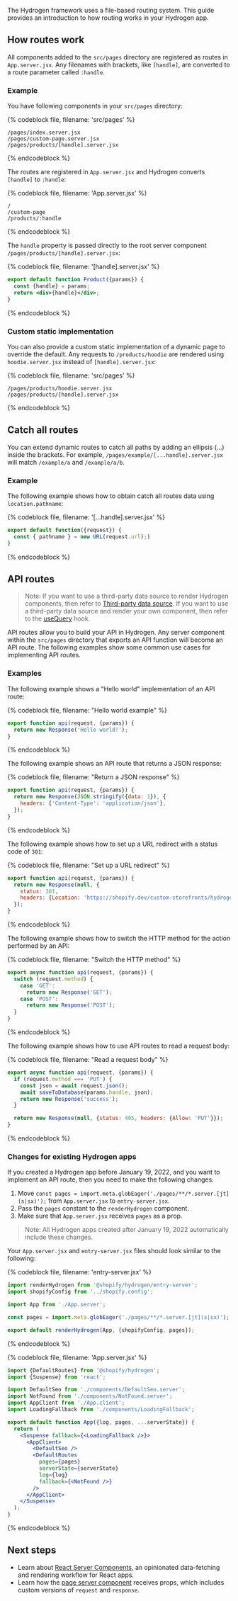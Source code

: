 The Hydrogen framework uses a file-based routing system. This guide provides an introduction to how routing works in your Hydrogen app.

## How routes work

All components added to the `src/pages` directory are registered as routes in `App.server.jsx`. Any filenames with brackets, like `[handle]`, are converted to a route parameter called `:handle`.

### Example

You have following components in your `src/pages` directory:

{% codeblock file, filename: 'src/pages' %}

```
/pages/index.server.jsx
/pages/custom-page.server.jsx
/pages/products/[handle].server.jsx
```

{% endcodeblock %}

The routes are registered in `App.server.jsx` and Hydrogen converts `[handle]` to `:handle`:

{% codeblock file, filename: 'App.server.jsx' %}

```
/
/custom-page
/products/:handle
```

{% endcodeblock %}

The `handle` property is passed directly to the root server component `/pages/products/[handle].server.jsx`:

{% codeblock file, filename: '[handle].server.jsx' %}

```jsx
export default function Product({params}) {
  const {handle} = params;
  return <div>{handle}</div>;
}
```

{% endcodeblock %}

### Custom static implementation

You can also provide a custom static implementation of a dynamic page to override the default. Any requests to `/products/hoodie` are rendered using `hoodie.server.jsx` instead of `[handle].server.jsx`:

{% codeblock file, filename: 'src/pages' %}

```
/pages/products/hoodie.server.jsx
/pages/products/[handle].server.jsx
```

{% endcodeblock %}

## Catch all routes

You can extend dynamic routes to catch all paths by adding an ellipsis (...) inside the brackets. For example, `/pages/example/[...handle].server.jsx` will match `/example/a` and `/example/a/b`.

### Example

The following example shows how to obtain catch all routes data using `location.pathname`:

{% codeblock file, filename: '[...handle].server.jsx' %}

```jsx
export default function({request}) {
  const { pathname } = new URL(request.url);)
}
```

{% endcodeblock %}

## API routes

> Note:
> If you want to use a third-party data source to render Hydrogen components, then refer to [Third-party data source](/custom-storefronts/hydrogen/data-sources#third-party-data-source). If you want to use a third-party data source and render your own component, then refer to the [useQuery](/api/hydrogen/hooks/global/usequery) hook.

API routes allow you to build your API in Hydrogen. Any server component within the `src/pages` directory that exports an API function will become an API route. The following examples show some common use cases for implementing API routes.

### Examples

The following example shows a "Hello world" implementation of an API route:

{% codeblock file, filename: "Hello world example" %}

```jsx
export function api(request, {params}) {
  return new Response('Hello world!');
}
```

{% endcodeblock %}

The following example shows an API route that returns a JSON response:

{% codeblock file, filename: "Return a JSON response" %}

```jsx
export function api(request, {params}) {
  return new Response(JSON.stringify({data: 1}), {
    headers: {'Content-Type': 'application/json'},
  });
}
```

{% endcodeblock %}

The following example shows how to set up a URL redirect with a status code of `301`:

{% codeblock file, filename: "Set up a URL redirect" %}

```jsx
export function api(request, {params}) {
  return new Response(null, {
    status: 301,
    headers: {Location: 'https://shopify.dev/custom-storefronts/hydrogen'},
  });
}
```

{% endcodeblock %}

The following example shows how to switch the HTTP method for the action performed by an API:

{% codeblock file, filename: "Switch the HTTP method" %}

```jsx
export async function api(request, {params}) {
  switch (request.method) {
    case 'GET':
      return new Response('GET');
    case 'POST':
      return new Response('POST');
  }
}
```

{% endcodeblock %}

The following example shows how to use API routes to read a request body:

{% codeblock file, filename: "Read a request body" %}

```jsx
export async function api(request, {params}) {
  if (request.method === 'PUT') {
    const json = await request.json();
    await saveToDatabase(params.handle, json);
    return new Response('success');
  }

  return new Response(null, {status: 405, headers: {Allow: 'PUT'}});
}
```

{% endcodeblock %}

### Changes for existing Hydrogen apps

If you created a Hydrogen app before January 19, 2022, and you want to implement an API route, then you need to make the following changes:

1. Move `const pages = import.meta.globEager('./pages/**/*.server.[jt](s|sx)');` from `App.server.jsx` to `entry-server.jsx`.
2. Pass the `pages` constant to the `renderHydrogen` component.
3. Make sure that `App.server.jsx` receives `pages` as a prop.

> Note:
> All Hydrogen apps created after January 19, 2022 automatically include these changes.

Your `App.server.jsx` and `entry-server.jsx` files should look similar to the following:

{% codeblock file, filename: 'entry-server.jsx' %}

```jsx
import renderHydrogen from '@shopify/hydrogen/entry-server';
import shopifyConfig from '../shopify.config';

import App from './App.server';

const pages = import.meta.globEager('./pages/**/*.server.[jt](s|sx)');

export default renderHydrogen(App, {shopifyConfig, pages});
```

{% endcodeblock %}

{% codeblock file, filename: 'App.server.jsx' %}

```jsx
import {DefaultRoutes} from '@shopify/hydrogen';
import {Suspense} from 'react';

import DefaultSeo from './components/DefaultSeo.server';
import NotFound from './components/NotFound.server';
import AppClient from './App.client';
import LoadingFallback from './components/LoadingFallback';

export default function App({log, pages, ...serverState}) {
  return (
    <Suspense fallback={<LoadingFallback />}>
      <AppClient>
        <DefaultSeo />
        <DefaultRoutes
          pages={pages}
          serverState={serverState}
          log={log}
          fallback={<NotFound />}
        />
      </AppClient>
    </Suspense>
  );
}
```

{% endcodeblock %}

## Next steps

- Learn about [React Server Components](/custom-storefronts/hydrogen/framework/react-server-components), an opinionated data-fetching and rendering workflow for React apps.
- Learn how the [page server component](/custom-storefronts/hydrogen/framework/pages) receives props, which includes custom versions of `request` and `response`.
